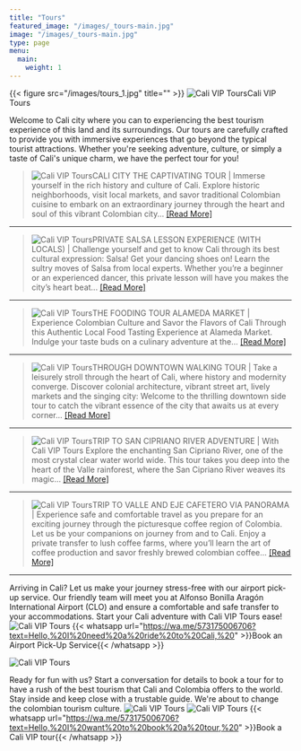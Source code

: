 ```yaml
---
title: "Tours"
featured_image: "/images/_tours-main.jpg"
image: "/images/_tours-main.jpg"
type: page
menu:
  main:
    weight: 1
---
```


{{< figure src="/images/tours_1.jpg" title="" >}}
![Cali VIP Tours](/images/tours_1.jpg)Cali VIP Tours

Welcome to Cali city where you can to experiencing the best tourism experience of this land and its surroundings. Our tours are carefully crafted to provide you with immersive experiences that go beyond the typical tourist attractions. Whether you're seeking adventure, culture, or simply a taste of Cali's unique charm, we have the perfect tour for you!

> ![Cali VIP Tours](/images/tour_cali-vip-tours-1.jpg)CALI CITY THE CAPTIVATING TOUR
  | Immerse yourself in the rich history and culture of Cali. Explore historic neighborhoods, visit local markets, and savor traditional Colombian cuisine to embark on an extraordinary journey through the heart and soul of this vibrant Colombian city...
  [[Read More]](https://caliviptours.com/tours/cali-city-the-captivating-tour/) 
---
>  ![Cali VIP Tours](/images/tour_cali-vip-tours-2.jpg)PRIVATE SALSA LESSON EXPERIENCE (WITH LOCALS)
  | Challenge yourself and get to know Cali through its best cultural expression: Salsa! Get your dancing shoes on! Learn the sultry moves of Salsa from local experts. Whether you’re a beginner or an experienced dancer, this private lesson will have you makes the city’s heart beat...
  [[Read More]](https://caliviptours.com/tours/private-salsa-lesson-experience-with-locals/)
---
>  ![Cali VIP Tours](/images/tour_cali-vip-tours-3.jpg)THE FOODING TOUR ALAMEDA MARKET
  | Experience Colombian Culture and Savor the Flavors of Cali Through this Authentic Local Food Tasting Experience at Alameda Market. Indulge your taste buds on a culinary adventure at the...
  [[Read More]](https://caliviptours.com/tours/the-fooding-tour-alameda-market/)
---
>  ![Cali VIP Tours](/images/tour_cali-vip-tours-4.jpg)THROUGH DOWNTOWN WALKING TOUR
  | Take a leisurely stroll through the heart of Cali, where history and modernity converge. Discover colonial architecture, vibrant street art, lively markets and the singing city: Welcome to the thrilling downtown side tour to catch the vibrant essence of the city that awaits us at every corner...
  [[Read More]](https://caliviptours.com/tours/through-downtown-walking-tour)
---
>  ![Cali VIP Tours](/images/tour_cali-vip-tours-6.jpg)TRIP TO SAN CIPRIANO RIVER ADVENTURE
  | With Cali VIP Tours Explore the enchanting San Cipriano River, one of the most crystal clear water world wide. This tour takes you deep into the heart of the Valle rainforest, where the San Cipriano River weaves its magic...
  [[Read More]](https://caliviptours.com/tours/trip-to-san-cipriano-river-tour-adventure/) 
---
>  ![Cali VIP Tours](/images/tour_cali-vip-tours-5.jpg)TRIP TO VALLE AND EJE CAFETERO VIA PANORAMA
  | Experience safe and comfortable travel as you prepare for an exciting journey through the picturesque coffee region of Colombia. Let us be your companions on journey from and to Cali. Enjoy a private transfer to lush coffee farms, where you’ll learn the art of coffee production and savor freshly brewed colombian coffee...
  [[Read More]](https://caliviptours.com/tours/trip-to-valle-and-eje-through-coffee-region-panorama/) 
---
Arriving in Cali? Let us make your journey stress-free with our airport pick-up service. Our friendly team will meet you at Alfonso Bonilla Aragón International Airport (CLO) and ensure a comfortable and safe transfer to your accommodations. Start your Cali adventure with Cali VIP Tours ease!
![Cali VIP Tours](/images/tours_2.png)
{{< whatsapp url="https://wa.me/573175006706?text=Hello,%20I%20need%20a%20ride%20to%20Cali,%20" >}}Book an Airport Pick-Up Service{{< /whatsapp >}}

![Cali VIP Tours](/logos/logo-trans-mid.png)

Ready for fun with us? Start a conversation for details to book a tour for to have a rush of the best tourism that Cali and Colombia offers to the world. Stay inside and keep close with a trustable guide. We're about to change the colombian tourism culture.
![Cali VIP Tours](/images/tours_3.png)
![Cali VIP Tours](/images/tours_4.png)
{{< whatsapp url="https://wa.me/573175006706?text=Hello,%20I%20want%20to%20book%20a%20tour,%20" >}}Book a Cali VIP tour{{< /whatsapp >}}
